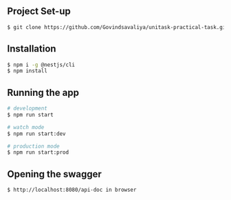## Project Set-up

```bash
$ git clone https://github.com/Govindsavaliya/unitask-practical-task.git
```

## Installation

```bash
$ npm i -g @nestjs/cli
$ npm install
```

## Running the app

```bash
# development
$ npm run start

# watch mode
$ npm run start:dev

# production mode
$ npm run start:prod
```

## Opening the swagger

```bash
$ http://localhost:8080/api-doc in browser
```

